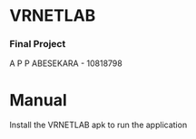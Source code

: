 # VRNETLAB
### Final Project
A P P ABESEKARA - 10818798

# Manual
Install the VRNETLAB apk to run the application
